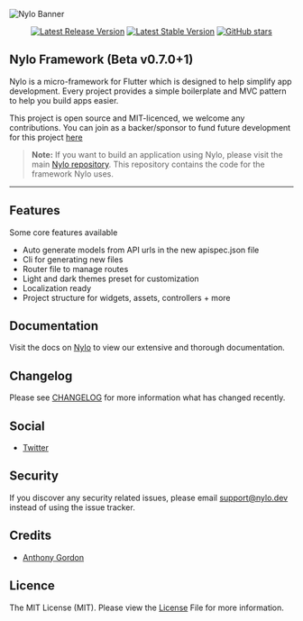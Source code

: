 ![Nylo Banner](https://nylo.dev/images/nylo_logo_header.png)

<p align="center">
  <a href="https://github.com/nylo-core/framework/releases/tag/v0.3.1"><img src="https://img.shields.io/github/v/release/nylo-core/framework?style=plastic" alt="Latest Release Version"></a>
  <a href="https://github.com/nylo-core/framework/releases/tag/v0.3.1"><img src="https://img.shields.io/github/license/nylo-core/framework?style=plastic" alt="Latest Stable Version"></a>
  <a href="https://github.com/nylo-core/framework"><img alt="GitHub stars" src="https://img.shields.io/github/stars/nylo-core/framework?style=plastic"></a>
</p>

## Nylo Framework (Beta v0.7.0+1)

Nylo is a micro-framework for Flutter which is designed to help simplify app development. Every project provides a simple boilerplate and MVC pattern to help you build apps easier. 

This project is open source and MIT-licenced, we welcome any contributions. You can join as a backer/sponsor to fund future development for this project [here](https://nylo.dev/contributions)

> **Note:** If you want to build an application using Nylo, please visit the main [Nylo repository](https://github.com/nylo-core/nylo). This repository contains the code for the framework Nylo uses.

---

## Features
Some core features available 
* Auto generate models from API urls in the new apispec.json file
* Cli for generating new files 
* Router file to manage routes
* Light and dark themes preset for customization
* Localization ready
* Project structure for widgets, assets, controllers + more

## Documentation

Visit the docs on [Nylo](https://nylo.dev/docs) to view our extensive and thorough documentation. 

## Changelog
Please see [CHANGELOG](https://github.com/nylo-core/framework/blob/master/CHANGELOG.md) for more information what has changed recently.

## Social
* [Twitter](https://twitter.com/nylo_dev)

## Security
If you discover any security related issues, please email support@nylo.dev instead of using the issue tracker.

## Credits
* [Anthony Gordon](https://github.com/agordn52)

## Licence

The MIT License (MIT). Please view the [License](https://github.com/nylo-core/nylo/blob/master/licence) File for more information.
